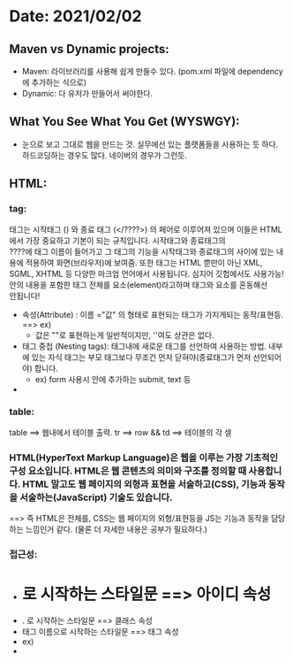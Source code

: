 # Date: 2021/02/02
## Maven vs Dynamic projects:  
  * Maven: 라이브러리를 사용해 쉽게 만들수 있다. (pom.xml 파일에 dependency에 추가하는 식으로)  
  * Dynamic: 다 유저가 만들어서 써야한다.  
  
## What You See What You Get (WYSWGY):  
  * 눈으로 보고 그대로 웹을 만드는 것. 실무에선 있는 플랫폼들을 사용하는 듯 하다. 하드코딩하는 경우도 많다. 네이버의 경우가 그런듯.

## HTML:  
### tag:  
태그는 시작태그 (<???>) 와 종료 태그 (</????>) 의 페어로 이루어져 있으며 이들은 HTML에서 가장 중요하고 기본이 되는 규칙입니다.  시작태그와 종료태그의  
????에 태그 이름이 들어가고 그 태그의 기능을 시작태그와 종료태그의 사이에 있는 내용에 적용하여 화면(브라우저)에 보여줌. 또한 태그는 HTML 뿐만이 아닌 XML,  
SGML, XHTML 등 다양한 마크업 언어에서 사용됩니다. 심지어 깃헙에서도 사용가능! 안의 내용을 포함한 태그 전체를 요소(element)라고하며 태그와 요소를 혼동해선  
안됩니다!  

 * 속성(Attribute) : 이름 ="값" 의 형태로 표현되는 태그가 가지게되는 동작/표현등. ==> ex) <!-- id="name" -->   
 	* 값은 ""로 표현하는게 일반적이지만, ''여도 상관은 없다.  
 * 태그 중첩 (Nesting tags): 태그내에 새로운 태그를 선언하여 사용하는 방법. 내부에 있는 자식 태그는 부모 태그보다 무조건 먼저 닫혀야(종료태그가 먼저 선언되어야) 합니다.  
 	* ex) form 사용시 안에 추가하는 submit, text 등  
 * 

### table:  
table ==> 웹내에서 테이블 출력. tr ==> row && td ==> 테이블의 각 셀  

### HTML(HyperText Markup Language)은 웹을 이루는 가장 기초적인 구성 요소입니다. HTML은 웹 콘텐츠의 의미와 구조를 정의할 때 사용합니다. HTML 말고도 웹 페이지의 외형과 표현을 서술하고(CSS), 기능과 동작을 서술하는(JavaScript) 기술도 있습니다.
 ==> 즉 HTML은 전체를, CSS는 웹 페이지의 외형/표현등을 JS는 기능과 동작을 담당하는 느낌인거 같다. (물론 더 자세한 내용은 공부가 필요하다.)

### 접근성:  
  * # 로 시작하는 스타일문 ==> 아이디 속성
  * . 로 시작하는 스타일문 ==> 클래스 속성
  * 태그 이름으로 시작하는 스타일문 ==> 태그 속성
  * ex) 
  * <!-- table, td {/*border-collapse : collapse;*/}  
  * #c3 {background-color: black;}  
  .a1 {  
	background-color: orange;
}-->

### HTML에서의 CSS 스타일 활용:   
CSS에서는 : 를 이용해 대입을 하지만 HTML에서는 = 를 이용해 대입을 한다. 하지만 HTML에서 CSS의 스타일을 사용할수 있다. 

